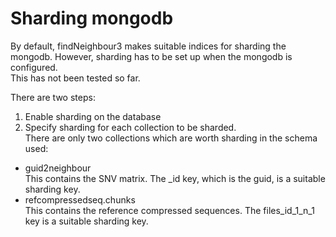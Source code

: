 Sharding mongodb
================

By default, findNeighbour3 makes suitable indices for sharding the mongodb.
However, sharding has to be set up when the mongodb is configured.  
This has not been tested so far.  

There are two steps:  
1. Enable sharding on the database
2. Specify sharding for each collection to be sharded.  
There are only two collections which are worth sharding in the schema used:   
* guid2neighbour  
This contains the SNV matrix.  The _id key, which is the guid, is a suitable sharding key.  
* refcompressedseq.chunks  
This contains the reference compressed sequences.  The files_id_1_n_1 key is a suitable sharding key.  


